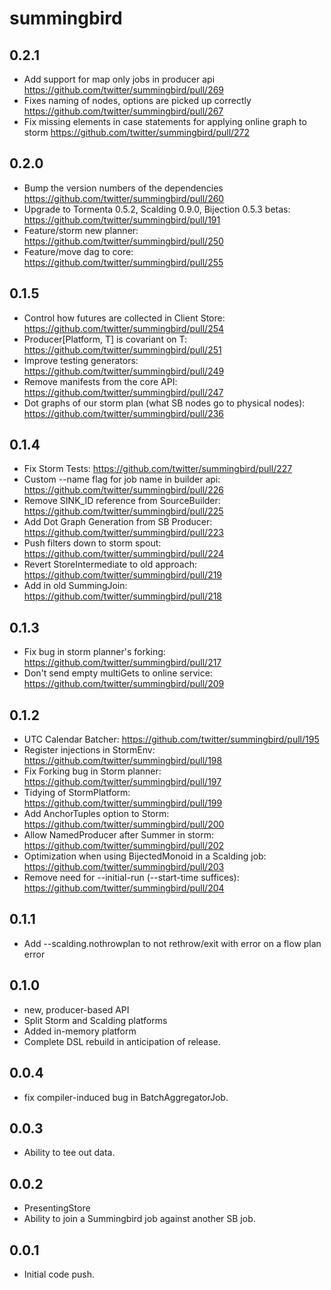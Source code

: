 # summingbird #

## 0.2.1 
* Add support for map only jobs in producer api https://github.com/twitter/summingbird/pull/269
* Fixes naming of nodes, options are picked up correctly https://github.com/twitter/summingbird/pull/267
* Fix missing elements in case statements for applying online graph to storm https://github.com/twitter/summingbird/pull/272

## 0.2.0
* Bump the version numbers of the dependencies https://github.com/twitter/summingbird/pull/260
* Upgrade to Tormenta 0.5.2, Scalding 0.9.0, Bijection 0.5.3 betas: https://github.com/twitter/summingbird/pull/191
* Feature/storm new planner: https://github.com/twitter/summingbird/pull/250
* Feature/move dag to core: https://github.com/twitter/summingbird/pull/255


## 0.1.5
* Control how futures are collected in Client Store: https://github.com/twitter/summingbird/pull/254
* Producer[Platform, T] is covariant on T: https://github.com/twitter/summingbird/pull/251
* Improve testing generators: https://github.com/twitter/summingbird/pull/249
* Remove manifests from the core API: https://github.com/twitter/summingbird/pull/247
* Dot graphs of our storm plan (what SB nodes go to physical nodes): https://github.com/twitter/summingbird/pull/236

## 0.1.4

* Fix Storm Tests: https://github.com/twitter/summingbird/pull/227
* Custom --name flag for job name in builder api: https://github.com/twitter/summingbird/pull/226
* Remove SINK_ID reference from SourceBuilder: https://github.com/twitter/summingbird/pull/225
* Add Dot Graph Generation from SB Producer: https://github.com/twitter/summingbird/pull/223
* Push filters down to storm spout: https://github.com/twitter/summingbird/pull/224
* Revert StoreIntermediate to old approach: https://github.com/twitter/summingbird/pull/219
* Add in old SummingJoin: https://github.com/twitter/summingbird/pull/218

## 0.1.3

* Fix bug in storm planner's forking:  https://github.com/twitter/summingbird/pull/217
* Don't send empty multiGets to online service: https://github.com/twitter/summingbird/pull/209

## 0.1.2

* UTC Calendar Batcher: https://github.com/twitter/summingbird/pull/195
* Register injections in StormEnv: https://github.com/twitter/summingbird/pull/198
* Fix Forking bug in Storm planner: https://github.com/twitter/summingbird/pull/197
* Tidying of StormPlatform: https://github.com/twitter/summingbird/pull/199
* Add AnchorTuples option to Storm: https://github.com/twitter/summingbird/pull/200
* Allow NamedProducer after Summer in storm: https://github.com/twitter/summingbird/pull/202
* Optimization when using BijectedMonoid in a Scalding job: https://github.com/twitter/summingbird/pull/203
* Remove need for --initial-run (--start-time suffices): https://github.com/twitter/summingbird/pull/204

## 0.1.1

* Add --scalding.nothrowplan to not rethrow/exit with error on a flow plan error

## 0.1.0

* new, producer-based API
* Split Storm and Scalding platforms
* Added in-memory platform
* Complete DSL rebuild in anticipation of release.

## 0.0.4

* fix compiler-induced bug in BatchAggregatorJob.

## 0.0.3

* Ability to tee out data.

## 0.0.2

* PresentingStore
* Ability to join a Summingbird job against another SB job.

## 0.0.1

* Initial code push.
